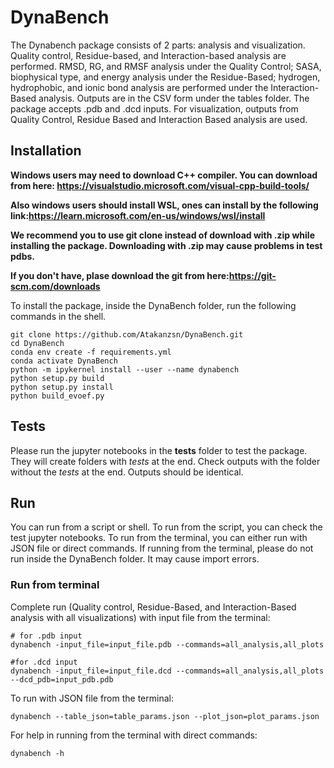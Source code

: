 # DynaBench
The Dynabench package consists of 2 parts: analysis and visualization. Quality control, Residue-based, and Interaction-based analysis are performed. RMSD, RG, and RMSF analysis under the Quality Control; SASA, biophysical type, and energy analysis under the Residue-Based; hydrogen, hydrophobic, and ionic bond analysis are performed under the Interaction-Based analysis. Outputs are in the CSV form under the tables folder. The package accepts .pdb and .dcd inputs. For visualization, outputs from Quality Control, Residue Based and Interaction Based analysis are used.
## Installation
**Windows users may need to download C++ compiler. You can download from here: https://visualstudio.microsoft.com/visual-cpp-build-tools/**

**Also windows users should install WSL, ones can install by the following link:https://learn.microsoft.com/en-us/windows/wsl/install**

**We recommend you to use git clone instead of download with .zip while installing the package. Downloading with .zip may cause problems in test pdbs.**

**If you don't have, plase download the git from here:https://git-scm.com/downloads**

To install the package, inside the DynaBench folder, run the following commands in the shell.
```
git clone https://github.com/Atakanzsn/DynaBench.git
cd DynaBench
conda env create -f requirements.yml
conda activate DynaBench
python -m ipykernel install --user --name dynabench
python setup.py build
python setup.py install
python build_evoef.py
```
## Tests
Please run the jupyter notebooks in the **tests** folder to test the package. They will create folders with *tests* at the end. Check outputs with the folder without the *tests* at the end. Outputs should be identical.

## Run
You can run from a script or shell. To run from the script, you can check the test jupyter notebooks. To run from the terminal, you can either run with JSON file or direct commands. If running from the terminal, please do not run inside the DynaBench folder. It may cause import errors.

### Run from terminal
Complete run (Quality control, Residue-Based, and Interaction-Based analysis with all visualizations) with input file from the terminal:
```
# for .pdb input
dynabench -input_file=input_file.pdb --commands=all_analysis,all_plots

#for .dcd input
dynabench -input_file=input_file.dcd --commands=all_analysis,all_plots --dcd_pdb=input_pdb.pdb
```
To run with JSON file from the terminal:
```
dynabench --table_json=table_params.json --plot_json=plot_params.json
```

For help in running from the terminal with direct commands: 
```
dynabench -h
```
